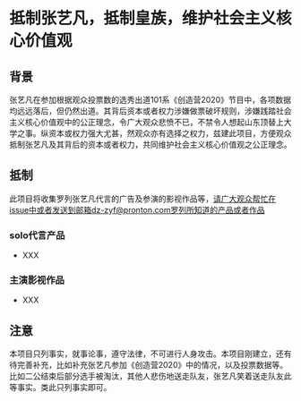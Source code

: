 # 抵制张艺凡，抵制皇族，维护社会主义核心价值观
## 背景
张艺凡在参加根据观众投票数的选秀出道101系《创造营2020》节目中，各项数据均远远落后，但仍然出道。其背后资本或者权力涉嫌做票破坏规则，涉嫌践踏社会主义核心价值观中的公正理念，令广大观众悲愤不已，不禁令人想起山东顶替上大学之事。纵资本或权力强大尤甚，然观众亦有选择之权力，兹建此项目，方便观众抵制张艺凡及其背后的资本或者权力，共同维护社会主义核心价值观之公正理念。
## 抵制
此项目将收集罗列张艺凡代言的广告及参演的影视作品等，请广大观众帮忙在issue中或者发送到邮箱dz-zyf@pronton.com罗列所知道的产品或者作品
### solo代言产品
* XXX
### 主演影视作品
* XXX
## 注意
本项目只列事实，就事论事，遵守法律，不可进行人身攻击。本项目刚建立，还有待完善补充，比如补充张艺凡参加《创造营2020》中的情况，以及投票数据等。比如二公结束后部分选手被淘汰，其他人悲伤地送走队友，张艺凡笑着送走队友此等事实。类此只列事实即可。

